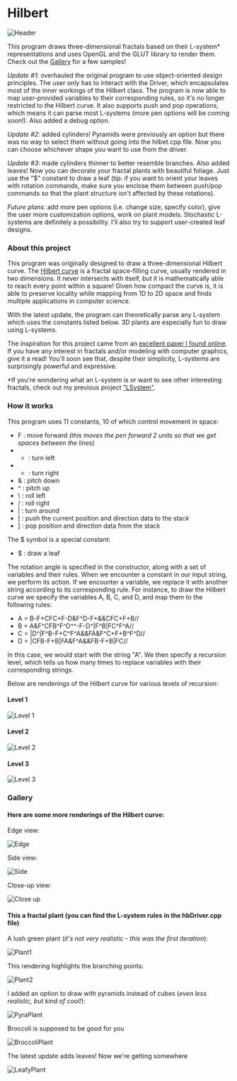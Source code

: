# Hilbert

![Header][header]

[header]: https://raw.githubusercontent.com/kbhadury/Hilbert/master/Screenshots/hb_header.PNG

This program draws three-dimensional fractals based on their L-system\* representations and uses OpenGL and the GLUT library to render them.  Check out the [Gallery](https://github.com/kbhadury/Hilbert#gallery) for a few samples!

_Update #1_: overhauled the original program to use object-oriented design principles.  The user only has to interact with the Driver, which encapsulates most of the inner workings of the Hilbert class.  The program is now able to map user-provided variables to their corresponding rules, so it's no longer restricted to the Hilbert curve.  It also supports push and pop operations, which means it can parse most L-systems (more pen options will be coming soon!).  Also added a debug option.

_Update #2_: added cylinders!  Pyramids were previously an option but there was no way to select them without going into the hilbet.cpp file.  Now you can choose whichever shape you want to use from the driver.

_Update #3_: made cylinders thinner to better resemble branches.  Also added leaves!  Now you can decorate your fractal plants with beautiful foliage.  Just use the "$" constant to draw a leaf (tip: if you want to orient your leaves with rotation commands, make sure you enclose them between push/pop commands so that the plant structure isn't affected by these rotations).

_Future plans_: add more pen options (i.e. change size, specify color), give the user more customization options, work on plant models.  Stochastic L-systems are definitely a possibility.  I'll also try to support user-created leaf designs.

### About this project
This program was originally designed to draw a three-dimensional Hilbert curve.  The [Hilbert curve](https://en.wikipedia.org/wiki/Hilbert_curve) is a fractal space-filling curve, usually rendered in two dimensions.  It never intersects with itself, but it is mathematically able to reach every point within a square!  Given how compact the curve is, it is able to preserve locality while mapping from 1D to 2D space and finds multiple applications in computer science.  

With the latest update, the program can theoretically parse any L-system which uses the constants listed below.  3D plants are especially fun to draw using L-systems.

The inspiration for this project came from an [excellent paper I found online](http://algorithmicbotany.org/papers/abop/abop-ch1.pdf).  If you have any interest in fractals and/or modeling with computer graphics, give it a read!  You'll soon see that, despite their simplicity, L-systems are surprisingly powerful and expressive.

\*If you're wondering what an L-system is or want to see other interesting fractals, check out my previous project ["LSystem"](https://github.com/kbhadury/LSystem).

### How it works
This program uses 11 constants, 10 of which control movement in space:
* F : move forward *(this  moves the pen forward 2 units so that we get spaces between the lines)*
* + : turn left
* - : turn right
* & : pitch down
* ^ : pitch up
* \\ : roll left
* / : roll right
* | : turn around
* [ : push the current position and direction data to the stack
* ] : pop position and direction data from the stack

The $ symbol is a special constant:
* $ : draw a leaf

The rotation angle is specified in the constructor, along with a set of variables and their rules.  When we encounter a constant in our input string, we perform its action.  If we encounter a variable, we replace it with another string according to its corresponding rule.  For instance, to draw the Hilbert curve we specify the variables A, B, C, and D, and map them to the following rules:
* A = B-F+CFC+F-D&F^D-F+&&CFC+F+B//
* B = A&F^CFB^F^D^^-F-D^|F^B|FC^F^A//
* C = |D^|F^B-F+C^F^A&&FA&F^C+F+B^F^D//
* D = |CFB-F+B|FA&F^A&&FB-F+B|FC//

In this case, we would start with the string "A".  We then specify a recursion level, which tells us how many times to replace variables with their corresponding strings.

Below are renderings of the Hilbert curve for various levels of recursion:

#### Level 1
![Level 1][lvl1]

[lvl1]: https://raw.githubusercontent.com/kbhadury/Hilbert/master/Screenshots/hb1.PNG

#### Level 2
![Level 2][lvl2]

[lvl2]: https://raw.githubusercontent.com/kbhadury/Hilbert/master/Screenshots/hb2.PNG

#### Level 3
![Level 3][lvl3]

[lvl3]: https://raw.githubusercontent.com/kbhadury/Hilbert/master/Screenshots/hb3.PNG

### Gallery
#### Here are some more renderings of the Hilbert curve:

Edge view:

![Edge][edge]

[edge]: https://raw.githubusercontent.com/kbhadury/Hilbert/master/Screenshots/hb_edge.PNG

Side view:

![Side][side]

[side]: https://raw.githubusercontent.com/kbhadury/Hilbert/master/Screenshots/hb_side.PNG

Close-up view:

![Close up][inside]

[inside]: https://raw.githubusercontent.com/kbhadury/Hilbert/master/Screenshots/hb_inside.PNG

#### This a fractal plant (you can find the L-system rules in the hbDriver.cpp file)

A lush green plant (_it's not very realistic - this was the first iteration_):

![Plant1][plant1]

[plant1]: https://raw.githubusercontent.com/kbhadury/Hilbert/master/Screenshots/plant1.PNG

This rendering highlights the branching points:

![Plant2][plant2]

[plant2]: https://raw.githubusercontent.com/kbhadury/Hilbert/master/Screenshots/plant2.PNG

I added an option to draw with pyramids instead of cubes (_even less realistic, but kind of cool!_):

![PyraPlant][pyra]

[pyra]: https://raw.githubusercontent.com/kbhadury/Hilbert/master/Screenshots/pyraplant.PNG

Broccoli is supposed to be good for you

![BroccoliPlant][broccoli]

[broccoli]: https://raw.githubusercontent.com/kbhadury/Hilbert/master/Screenshots/broccoli.PNG

The latest update adds leaves!  Now we're getting somewhere

![LeafyPlant][leafyplant]

[leafyplant]: https://raw.githubusercontent.com/kbhadury/Hilbert/master/Screenshots/leafyplant.PNG


